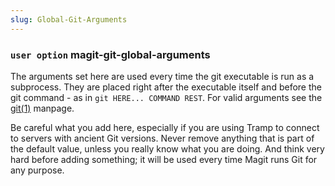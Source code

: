 ```yaml
---
slug: Global-Git-Arguments
---
```


### <span className="tag useroption">`user option`</span> **magit-git-global-arguments**

The arguments set here are used every time the git executable is run as a subprocess. They are placed right after the executable itself and before the git command - as in `git HERE... COMMAND REST`. For valid arguments see the [git(1)](http://git-scm.com/docs/git) manpage.

Be careful what you add here, especially if you are using Tramp to connect to servers with ancient Git versions. Never remove anything that is part of the default value, unless you really know what you are doing. And think very hard before adding something; it will be used every time Magit runs Git for any purpose.
